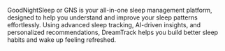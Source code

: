 GoodNightSleep or GNS is your all-in-one sleep management platform, designed to help you understand and improve your sleep patterns effortlessly. 
Using advanced sleep tracking, AI-driven insights, and personalized recommendations, DreamTrack helps you build better sleep habits and wake up feeling refreshed.
